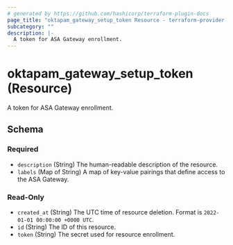 ```yaml
---
# generated by https://github.com/hashicorp/terraform-plugin-docs
page_title: "oktapam_gateway_setup_token Resource - terraform-provider-oktapam"
subcategory: ""
description: |-
  A token for ASA Gateway enrollment.
---
```


# oktapam_gateway_setup_token (Resource)

A token for ASA Gateway enrollment.



<!-- schema generated by tfplugindocs -->
## Schema

### Required

- `description` (String) The human-readable description of the resource.
- `labels` (Map of String) A map of key-value pairings that define access to the ASA Gateway.

### Read-Only

- `created_at` (String) The UTC time of resource deletion. Format is `2022-01-01 00:00:00 +0000 UTC`.
- `id` (String) The ID of this resource.
- `token` (String) The secret used for resource enrollment.


